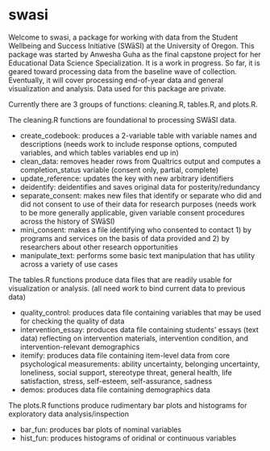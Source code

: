 # swasi

Welcome to swasi, a package for working with data from the Student Wellbeing and Success Initiative (SWāSI) at the University of Oregon. This package was started by Anwesha Guha as the final capstone project for her Educational Data Science Specialization. It is a work in progress. So far, it is geared toward processing data from the baseline wave of collection. Eventually, it will cover processing end-of-year data and general visualization and analysis. Data used for this package are private.

Currently there are 3 groups of functions: cleaning.R, tables.R, and plots.R. 

The cleaning.R functions are foundational to processing SWāSI data.
* create_codebook: produces a 2-variable table with variable names and descriptions (needs work to include response options, computed variables, and which tables variables end up in)
* clean_data: removes header rows from Qualtrics output and computes a completion_status variable (consent only, partial, complete)
* update_reference: updates the key with new arbitrary identifiers
* deidentify: deidentifies and saves original data for posterity/redundancy
* separate_consent: makes new files that identify or separate who did and did not consent to use of their data for research purposes (needs work to be more generally applicable, given variable consent procedures across the history of SWāSI)
* mini_consent: makes a file identifying who consented to contact 1) by programs and services on the basis of data provided and 2) by researchers about other research opportunities
* manipulate_text: performs some basic text manipulation that has utility across a variety of use cases

The tables.R functions produce data files that are readily usable for visualization or analysis. (all need work to bind current data to previous data)
* quality_control: produces data file containing variables that may be used for checking the quality of data
* intervention_essay: produces data file containing students' essays (text data) reflecting on intervention materials, intervention condition, and intervention-relevant demographics
* itemify: produces data file containing item-level data from core psychological measurements: ability uncertainty, belonging uncertainty, loneliness, social support, stereotype threat, general health, life satisfaction, stress, self-esteem, self-assurance, sadness
* demos: produces data file containing demographics data

The plots.R functions produce rudimentary bar plots and histograms for exploratory data analysis/inspection
* bar_fun: produces bar plots of nominal variables
* hist_fun: produces histograms of oridinal or continuous variables

